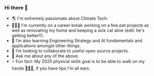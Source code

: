 ### Hi there 👋

- 🌎 I'm extremely passionate about Climate Tech.
- 👩🏻‍🔬 I'm currently on a career break working on a few pet projects as well as renovating my home and keeping a sick cat alive (edit: he's getting better!!).
- 🌱 I’m also learning Engineering Strategy and AI fundamentals and applications amongst other things.
- 👯 I’m looking to collaborate to useful open source projects. 
- 💬 Ask me about any of the above.
- ⚡ Fun fact: My 2025 physical skills goal is to be able to walk on my hands 🤸🏻‍♀️, if you have tips I'm all ears.


